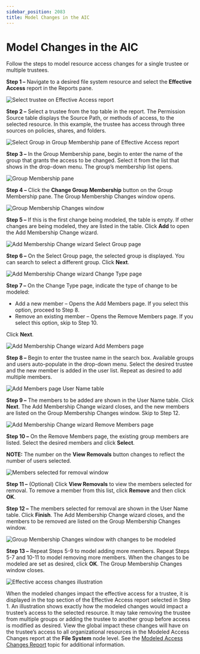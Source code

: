 ```yaml
---
sidebar_position: 2083
title: Model Changes in the AIC
---
```


# Model Changes in the AIC

Follow the steps to model resource access changes for a single trustee or multiple trustees.

**Step 1 –** Navigate to a desired file system resource and select the **Effective Access** report in the Reports pane.

![Select trustee on Effective Access report](../../../../../../../static/images/AccessInformationCenter_12.0/Content/Resources/Images/Access/InformationCenter/ResourceAudit/ChangeModeling/EffectiveAccessReport.png "Select trustee on Effective Access report")

**Step 2 –** Select a trustee from the top table in the report. The Permission Source table displays the Source Path, or methods of access, to the selected resource. In this example, the trustee has access through three sources on policies, shares, and folders.

![Select Group in Group Membership pane of Effective Access report](../../../../../../../static/images/AccessInformationCenter_12.0/Content/Resources/Images/Access/InformationCenter/ResourceAudit/ChangeModeling/EffectiveAccessReportGroup.png "Select Group in Group Membership pane of Effective Access report")

**Step 3 –** In the Group Membership pane, begin to enter the name of the group that grants the access to be changed. Select it from the list that shows in the drop-down menu. The group’s membership list opens.

![Group Membership pane](../../../../../../../static/images/AccessInformationCenter_12.0/Content/Resources/Images/Access/InformationCenter/ResourceAudit/ChangeModeling/GroupMembershipPane.png "Group Membership pane")

**Step 4 –** Click the **Change Group Membership** button on the Group Membership pane. The Group Membership Changes window opens.

![Group Membership Changes window](../../../../../../../static/images/AccessInformationCenter_12.0/Content/Resources/Images/Access/InformationCenter/ResourceAudit/ChangeModeling/GroupMembershipChanges.png "Group Membership Changes window")

**Step 5 –** If this is the first change being modeled, the table is empty. If other changes are being modeled, they are listed in the table. Click **Add** to open the Add Membership Change wizard.

![Add Membership Change wizard Select Group page](../../../../../../../static/images/AccessInformationCenter_12.0/Content/Resources/Images/Access/InformationCenter/ResourceAudit/ChangeModeling/AddMembershipChangeSelectGroup.png "Add Membership Change wizard Select Group page")

**Step 6 –** On the Select Group page, the selected group is displayed. You can search to select a different group. Click **Next**.

![Add Membership Change wizard Change Type page](../../../../../../../static/images/AccessInformationCenter_12.0/Content/Resources/Images/Access/InformationCenter/ResourceAudit/ChangeModeling/AddMembershipChangeType.png "Add Membership Change wizard Change Type page")

**Step 7 –** On the Change Type page, indicate the type of change to be modeled:

* Add a new member – Opens the Add Members page. If you select this option, proceed to Step 8.
* Remove an existing member – Opens the Remove Members page. If you select this option, skip to Step 10.

Click **Next**.

![Add Membership Change wizard Add Members page](../../../../../../../static/images/AccessInformationCenter_12.0/Content/Resources/Images/Access/InformationCenter/ResourceAudit/ChangeModeling/AddMembershipChangeAddMembers.png "Add Membership Change wizard Add Members page")

**Step 8 –** Begin to enter the trustee name in the search box. Available groups and users auto-populate in the drop-down menu. Select the desired trustee and the new member is added in the user list. Repeat as desired to add multiple members.

![Add Members page User Name table](../../../../../../../static/images/AccessInformationCenter_12.0/Content/Resources/Images/Access/InformationCenter/ResourceAudit/ChangeModeling/AddMembershipChangeMemberAdded.png "Add Members page User Name table")

**Step 9 –** The members to be added are shown in the User Name table. Click **Next**. The Add Membership Change wizard closes, and the new members are listed on the Group Membership Changes window. Skip to Step 12.

![Add Membership Change wizard Remove Members page](../../../../../../../static/images/AccessInformationCenter_12.0/Content/Resources/Images/Access/InformationCenter/ResourceAudit/ChangeModeling/AddMembershipChangeRemoveMembers.png "Add Membership Change wizard Remove Members page")

**Step 10 –** On the Remove Members page, the existing group members are listed. Select the desired members and click **Select**.

**NOTE:** The number on the **View Removals** button changes to reflect the number of users selected.

![Members selected for removal window](../../../../../../../static/images/AccessInformationCenter_12.0/Content/Resources/Images/Access/InformationCenter/ResourceAudit/ChangeModeling/MembersForRemoval.png "Members selected for removal window")

**Step 11 –** (Optional) Click **View Removals** to view the members selected for removal. To remove a member from this list, click **Remove** and then click **OK**.

**Step 12 –** The members selected for removal are shown in the User Name table. Click **Finish**. The Add Membership Change wizard closes, and the members to be removed are listed on the Group Membership Changes window.

![Group Membership Changes window with changes to be modeled](../../../../../../../static/images/AccessInformationCenter_12.0/Content/Resources/Images/Access/InformationCenter/ResourceAudit/ChangeModeling/GroupMembershipChangesStaged.png "Group Membership Changes window with changes to be modeled")

**Step 13 –** Repeat Steps 5-9 to model adding more members. Repeat Steps 5-7 and 10-11 to model removing more members. When the changes to be modeled are set as desired, click **OK**. The Group Membership Changes window closes.

![Effective access changes illustration](../../../../../../../static/images/AccessInformationCenter_12.0/Content/Resources/Images/Access/InformationCenter/ResourceAudit/ChangeModeling/ModeledChanges.png "Effective access changes illustration")

When the modeled changes impact the effective access for a trustee, it is displayed in the top section of the Effective Access report selected in Step 1. An illustration shows exactly how the modeled changes would impact a trustee’s access to the selected resource. It may take removing the trustee from multiple groups or adding the trustee to another group before access is modified as desired. View the global impact these changes will have on the trustee’s access to all organizational resources in the Modeled Access Changes report at the **File System** node level. See the [Modeled Access Changes Report](ModeledAccessChanges "Modeled Access Changes Report") topic for additional information.